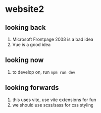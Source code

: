 # website2

## looking back

1. Microsoft Frontpage 2003 is a bad idea
2. Vue is a good idea

## looking now

1. to develop on, run `npm run dev`

## looking forwards

1. this uses vite, use vite extensions for fun
2. we should use scss/sass for css styling
